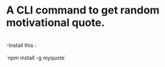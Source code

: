 # A CLI command to get random motivational quote.

<br/>
-Install this :
    <br/><br/>
    `npm install -g myquote`

